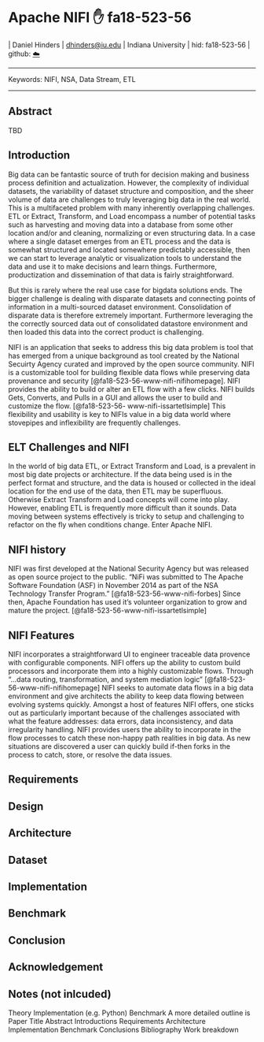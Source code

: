# Apache NIFI :hand: fa18-523-56

| Daniel Hinders
| dhinders@iu.edu
| Indiana University
| hid: fa18-523-56
| github: [:cloud:](https://github.com/cloudmesh-community/fa18-523-56/blob/master/paper/paper.md)


---

Keywords: NIFI, NSA, Data Stream, ETL

---

## Abstract

TBD

## Introduction

Big data can be fantastic source of truth for decision making and business process definition and actualization. However, the complexity of individual datasets, the variability of dataset structure and composition, and the sheer volume of data are challenges to truly leveraging big data in the real world. This is a multifaceted problem with many inherently overlapping challenges. 
ETL or Extract, Transform, and Load encompass a number of potential tasks such as harvesting and moving data into a database from some other location and/or and cleaning, normalizing or even structuring data. In a case where a single dataset emerges from an ETL process and the data is somewhat structured and located somewhere predictably accessible, then we can start to leverage analytic or visualization tools to understand the data and use it to make decisions and learn things. Furthermore, productization and dissemination of that data is fairly straightforward.

But this is rarely where the real use case for bigdata solutions ends. The bigger challenge is dealing with disparate datasets and connecting points of information in a multi-sourced dataset environment. Consolidation of disparate data is therefore extremely important. Furthermore leveraging the the correctly sourced data out of consolidated datastore environment and then loaded this data into the correct product is challenging. 

NIFI is an application that seeks to address this big data problem is tool that has emerged from a unique background as tool created by the National Secuirty Agency curated and improved by the open source community.
NIFI is a customizable tool for building flexible data flows while preserving data provenance and security [@fa18-523-56-www-nifi-nifihomepage]. NIFI provides the ability to build or alter an ETL flow with a few clicks. NIFI builds Gets, Converts, and Pulls in a GUI and allows the user to build and customize the flow. [@fa18-523-56- www-nifi-issartetlsimple] This flexibility and usability is key to NIFIs value in a big data world where stovepipes and inflexibility are frequently challenges. 

## ELT Challenges and NIFI 

In the world of big data ETL, or Extract Transform and Load, is a prevalent in most big date projects or architecture. If the data being used is in the perfect format and structure, and the data is housed or collected in the ideal location for the end use of the data, then ETL may be superfluous. Otherwise Extract Transform and Load concepts will come into play. However, enabling ETL is frequently more difficult than it sounds. Data moving between systems effectively is tricky to setup and challenging to refactor on the fly when conditions change. Enter Apache NIFI. 


## NIFI history

NIFI was first developed at the National Security Agency but was released as open source project to the public. “NiFi was submitted to The Apache Software Foundation (ASF) in November 2014 as part of the NSA Technology Transfer Program.” [@fa18-523-56-www-nifi-forbes] Since then, Apache Foundation has used it’s volunteer organization to grow and mature the project. [@fa18-523-56-www-nifi-issartetlsimple] 

## NIFI Features

NIFI incorporates a straightforward UI to engineer traceable data provence with configurable components. NIFI offers up the ability to custom build processors and incorporate them into a highly customizable flows. Through “…data routing, transformation, and system mediation logic” [@fa18-523-56-www-nifi-nifihomepage] NIFI seeks to automate data flows in a big data environment and give architects the ability to keep data flowing between evolving systems quickly. Amongst a host of features NIFI offers, one sticks out as particularly important because of the challenges associated with what the feature addresses: data errors, data inconsistency, and data irregularity handling. NIFI provides users the ability to incorporate in the flow processes to catch these non-happy path realities in big data. As new situations are discovered a user can quickly build if-then forks in the process to catch, store, or resolve the data issues.

## Requirements

## Design 

## Architecture

## Dataset

## Implementation

## Benchmark

## Conclusion

## Acknowledgement


## Notes (not inlcuded)
Theory
Implementation (e.g. Python)
Benchmark 
A more detailed outline is 
Paper
Title
Abstract
Introductions
Requirements
Architecture
Implementation
Benchmark
Conclusions
Bibliography
Work breakdown
